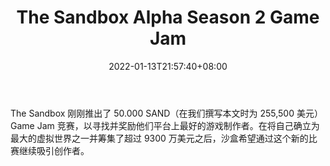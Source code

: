﻿---
title: "The Sandbox Alpha Season 2 Game Jam"
date: 2022-01-13T21:57:40+08:00
lastmod: 2022-01-13T16:45:40+08:00
draft: false
authors: ["Sebastian"]
description: "The Sandbox 刚刚推出了 50.000 SAND（在我们撰写本文时为 255,500 美元）Game Jam 竞赛，以寻找并奖励他们平台上最好的游戏制作者。在将自己确立为最大的虚拟世界之一并筹集了超过 9300 万美元之后，沙盒希望通过这个新的比赛继续吸引创作者。"
featuredImage: "the-sandbox-alpha-season-2-game-jam.png"
tags: ["Virtual World","虚拟世界","Play to Earn"]
categories: ["news"]
news: ["虚拟世界"]
weight: 
lightgallery: true
pinned: false
recommend: false
recommend1: false
---

The Sandbox 刚刚推出了 50.000 SAND（在我们撰写本文时为 255,500 美元）Game Jam 竞赛，以寻找并奖励他们平台上最好的游戏制作者。在将自己确立为最大的虚拟世界之一并筹集了超过 9300 万美元之后，沙盒希望通过这个新的比赛继续吸引创作者。

<!--more-->

